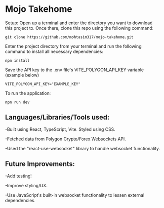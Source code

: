 # Mojo Takehome
Setup:
Open up a terminal and enter the directory you want to download this project to. Once there, clone this repo using the following command:

```
git clone https://github.com/mohtasim317/mojo-takehome.git
```

Enter the project directory from your terminal and run the following command to install all necessary dependencies:

```
npm install
```

Save the API key to the .env file's VITE_POLYGON_API_KEY variable (example below)

```
VITE_POLYGON_API_KEY="EXAMPLE_KEY"
```

To run the application:

```
npm run dev
```

## Languages/Libraries/Tools used:
-Built using React, TypeScript, Vite. Styled using CSS.

-Fetched data from Polygon Crypto/Forex Websockets API.

-Used the "react-use-websocket" library to handle websocket functionality.

## Future Improvements:
-Add testing!

-Improve styling/UX.

-Use JavaScript's built-in websocket functionality to lessen external dependencies.

